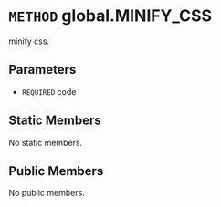 # `METHOD` global.MINIFY_CSS
minify css.

## Parameters
* `REQUIRED` code 

## Static Members
No static members.

## Public Members
No public members.
